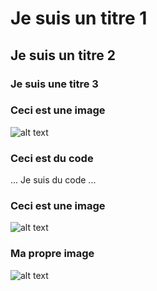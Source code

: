 # Je suis un titre 1

## Je suis un titre 2

### Je suis une titre 3

### Ceci est une image
![alt text](https://user-images.githubusercontent.com/86240345/122768419-92be1400-d271-11eb-8f28-c9dd5bd5c161.jpg)

### Ceci est du code
...
Je suis du code
...
### Ceci est une image
![alt text](https://github.com/ellenhaas/CAC-Atelier1/blob/main/img/fork.PNG "Github fork")  

### Ma propre image
![alt text](https://github.com/ellenhaas/CAC-Atelier1/blob/main/img/fork.PNG "Github img")
